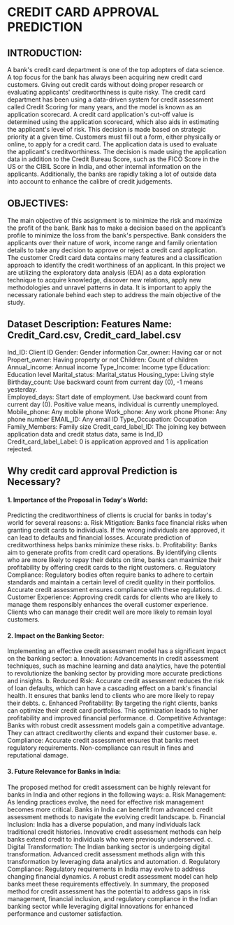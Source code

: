 # CREDIT CARD APPROVAL PREDICTION

## INTRODUCTION: 
A bank's credit card department is one of the top adopters of data science. A top focus for the bank has always been acquiring new credit card customers. Giving out credit cards without doing proper research or evaluating applicants' creditworthiness is quite risky. The credit card department has been using a data-driven system for credit assessment called Credit Scoring for many years, and the model is known as an application scorecard. A credit card application's cut-off value is determined using the application scorecard, which also aids in estimating the applicant's level of risk. This decision is made based on strategic priority at a given time.
Customers must fill out a form, either physically or online, to apply for a credit card. The application data is used to evaluate the applicant's creditworthiness. The decision is made using the application data in addition to the Credit Bureau Score, such as the FICO Score in the US or the CIBIL Score in India, and other internal information on the applicants. Additionally, the banks are rapidly taking a lot of outside data into account to enhance the calibre of credit judgements.

## OBJECTIVES:
The main objective of this assignment is to minimize the risk and maximize the profit of the bank. Bank has to make a decision based on the applicant’s profile to minimize the loss from the bank's perspective. Bank considers the applicants over their nature of work, income range and family orientation details to take any decision to approve or reject a credit card application. The customer Credit card data contains many features and a classification approach to identify the credit worthiness of an applicant.
In this project we are utilizing the exploratory data analysis (EDA) as a data exploration technique to acquire knowledge, discover new relations, apply new methodologies and unravel patterns in data. It is important to apply the necessary rationale behind each step to address the main objective of the study.

## Dataset Description: Features Name: Credit_Card.csv, Credit_card_label.csv
Ind_ID: Client ID
Gender: Gender information
Car_owner: Having car or not
Propert_owner: Having property or not
Children: Count of children
Annual_income: Annual income
Type_Income: Income type
Education: Education level
Marital_status: Marital_status
Housing_type: Living style
Birthday_count: Use backward count from current day (0), -1 means yesterday.	
Employed_days: Start date of employment. Use backward count from current day (0). Positive value means, individual is currently unemployed.
Mobile_phone: Any mobile phone
Work_phone:	Any work phone
Phone: Any phone number
EMAIL_ID: Any email ID
Type_Occupation: Occupation
Family_Members: Family size
Credit_card_label_ID: The joining key between application data and credit status data, same is Ind_ID
Credit_card_label_Label: 0 is application approved and 1 is application rejected.

## Why credit card approval Prediction is Necessary?

#### 1.	Importance of the Proposal in Today's World:
Predicting the creditworthiness of clients is crucial for banks in today's world for several reasons:
a.	Risk Mitigation: Banks face financial risks when granting credit cards to individuals. If the wrong individuals are approved, it can lead to defaults and financial losses. Accurate prediction of creditworthiness helps banks minimize these risks.
b.	Profitability: Banks aim to generate profits from credit card operations. By identifying clients who are more likely to repay their debts on time, banks can maximize their profitability by offering credit cards to the right customers.
c.	Regulatory Compliance: Regulatory bodies often require banks to adhere to certain standards and maintain a certain level of credit quality in their portfolios. Accurate credit assessment ensures compliance with these regulations.
d.	Customer Experience: Approving credit cards for clients who are likely to manage them responsibly enhances the overall customer experience. Clients who can manage their credit well are more likely to remain loyal customers.

#### 2.	Impact on the Banking Sector:
Implementing an effective credit assessment model has a significant impact on the banking sector:
a.	Innovation: Advancements in credit assessment techniques, such as machine learning and data analytics, have the potential to revolutionize the banking sector by providing more accurate predictions and insights.
b.	Reduced Risk: Accurate credit assessment reduces the risk of loan defaults, which can have a cascading effect on a bank's financial health. It ensures that banks lend to clients who are more likely to repay their debts.
c.	Enhanced Profitability: By targeting the right clients, banks can optimize their credit card portfolios. This optimization leads to higher profitability and improved financial performance.
d.	Competitive Advantage: Banks with robust credit assessment models gain a competitive advantage. They can attract creditworthy clients and expand their customer base.
e.	Compliance: Accurate credit assessment ensures that banks meet regulatory requirements. Non-compliance can result in fines and reputational damage.

#### 3.	Future Relevance for Banks in India:
The proposed method for credit assessment can be highly relevant for banks in India and other regions in the following ways:
a.	Risk Management: As lending practices evolve, the need for effective risk management becomes more critical. Banks in India can benefit from advanced credit assessment methods to navigate the evolving credit landscape.
b.	Financial Inclusion: India has a diverse population, and many individuals lack traditional credit histories. Innovative credit assessment methods can help banks extend credit to individuals who were previously underserved.
c.	Digital Transformation: The Indian banking sector is undergoing digital transformation. Advanced credit assessment methods align with this transformation by leveraging data analytics and automation.
d.	Regulatory Compliance: Regulatory requirements in India may evolve to address changing financial dynamics. A robust credit assessment model can help banks meet these requirements effectively.
In summary, the proposed method for credit assessment has the potential to address gaps in risk management, financial inclusion, and regulatory compliance in the Indian banking sector while leveraging digital innovations for enhanced performance and customer satisfaction.

